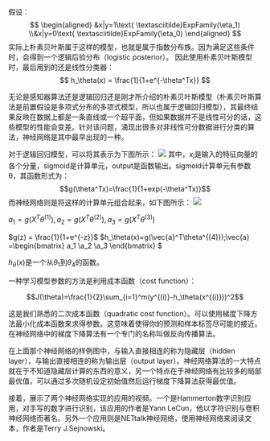 假设：
$$
\begin{aligned}
    &x|y=1\text{  \textasciitilde}ExpFamily(\eta_1)
    \\&x|y=0\text{  \textasciitilde}ExpFamily(\eta_0)
\end{aligned}
$$
实际上朴素贝叶斯属于这样的模型，也就是属于指数分布族。因为满足这些条件时，会得到一个逻辑后验分布（logistic posterior）。
因此使用朴素贝叶斯模型时，最后用到的还是线性分类器：
$$
h_\theta(x) = \frac{1}{1+e^{-\theta^Tx}}
$$


无论是感知器算法还是逻辑回归还是刚才所介绍的朴素贝叶斯模型（朴素贝叶斯算法是前置假设是多项式分布的多项式模型，所以也属于逻辑回归模型），其最终结果反映在数据上都是一条直线或一个超平面，但如果数据并不是线性可分的话，这些模型的性能会变差。针对该问题，涌现出很多对非线性可分数据进行分类的算法，神经网络是其中最早出现的一种。

对于逻辑回归模型，可以将其表示为下图所示：
![](https://i.loli.net/2019/02/28/5c7735d2d5266.png)
其中，$x_i$是输入的特征向量的各个分量，sigmoid是计算单元，output是函数输出。sigmoid计算单元有参数θ，其函数形式为：
$$g(\theta^Tx)=\frac{1}{1+exp(-\theta^Tx)}$$
而神经网络则是将这样的计算单元组合起来，如下图所示：
![](https://i.loli.net/2019/02/28/5c773c569ae80.png)

$a_1 =g(X^T\theta^{(1)}),a_2 =g(X^T\theta^{(2)}),a_3 =g(X^T\theta^{(3)})$

$g(z) = \frac{1}{1+e^{-z}}$
$h_\theta(x)=g(\vec{a}^T\theta^{(4)});\vec{a} =\begin{bmatrix}
    a_1
    \\a_2
    \\a_3
\end{bmatrix} $

$h_\theta(x)$是一个从$\theta_1$到$\theta_4$的函数。

一种学习模型参数的方法是利用成本函数（cost function）：

$$J(\theta)=\frac{1}{2}\sum_{i=1}^m(y^{(i)}-h_\theta(x^{(i)}))^2$$

这是我们熟悉的二次成本函数（quadratic cost function）。可以使用梯度下降方法最小化成本函数来求得参数。这意味着使得你的预测和样本标签尽可能的接近。
在神经网络中的梯度下降算法有一个专门的名称叫做反向传播算法。

在上面那个神经网络的样例图中，与输入直接相连的称为隐藏层（hidden layer），与输出直接相连的称为输出层（output layer）。神经网络算法的一大特点就在于不知道隐藏层计算的东西的意义，另一个特点在于神经网络有比较多的局部最优值，可以通过多次随机设定初始值然后运行梯度下降算法获得最优值。

接着，展示了两个神经网络实现的应用的视频。一个是Hammerton数字识别应用，对手写的数字进行识别，该应用的作者是Yann LeCun，他以字符识别与卷积神经网络而著名。另外一个应用则是NETtalk神经网络，使用神经网络来阅读文本，作者是Terry J.Sejnowski。